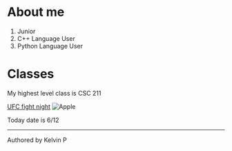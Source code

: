 <!DOCTYPE html>
<html>
<head>
<title>My Webpage </title>
</head>
<body>

<h1>About me</h1>
<ol>
  <li>Junior</li>
  <li>C++ Language User</li>
  <li>Python Language User</li>
</ol>
<h1> Classes </h1>
<p>My highest level class is CSC 211</p>
<a href="https://www.ufc.com">UFC fight night</a>
<img src="https://i.insider.com/526e70dbecad040247237811?width=300&format=jpeg&auto=webp" alt="Apple" />
 <p> Today date is 6/12 </p>
      <hr />
      <p> Authored by Kelvin P </p>

</body>
</html>




